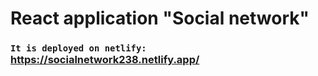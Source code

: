 # React application "Social network" 

### `It is deployed on netlify:` <br>https://socialnetwork238.netlify.app/